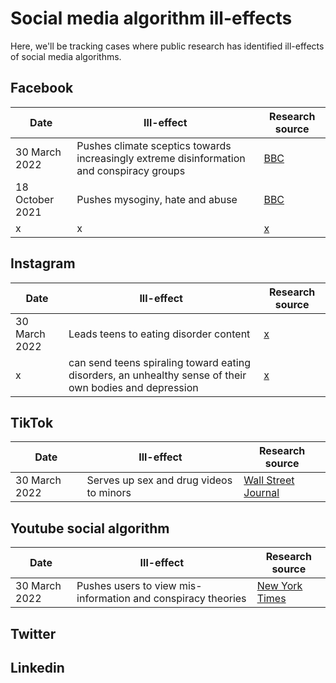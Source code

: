 # Social media algorithm ill-effects 

Here, we'll be tracking cases where public research has identified ill-effects of social media algorithms. 



## Facebook

| Date | Ill-effect | Research source |
|---|---|---|
| 30 March 2022 | Pushes climate sceptics towards increasingly extreme disinformation and conspiracy groups | [BBC](https://www.bbc.com/news/technology-60905348)  | 
| 18 October 2021 | Pushes mysoginy, hate and abuse | [BBC](https://www.bbc.com/news/uk-58924168)  |
| x | x | [x](x)  |


## Instagram
| Date | Ill-effect | Research source |
|---|---|---|
| 30 March 2022 | Leads teens to eating disorder content | [x](x)  | 
| x | can send teens spiraling toward eating disorders, an unhealthy sense of their own bodies and depression | [x](x)  |

## TikTok
| Date | Ill-effect | Research source |
|---|---|---|
| 30 March 2022 | Serves up sex and drug videos to minors | [Wall Street Journal](https://www.wsj.com/articles/tiktok-algorithm-sex-drugs-minors-11631052944)  | 


## Youtube social algorithm
| Date | Ill-effect | Research source |
|---|---|---|
| 30 March 2022 | Pushes users to view mis-information and conspiracy theories | [New York Times](https://www.nytimes.com/2020/04/16/podcasts/rabbit-hole-internet-youtube-virus.html)  | 




## Twitter


## Linkedin
